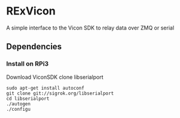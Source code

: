 # RExVicon
A simple interface to the Vicon SDK to relay data over ZMQ or serial


## Dependencies


### Install on RPi3
Download ViconSDK
clone libserialport
```
sudo apt-get install autoconf
git clone git://sigrok.org/libserialport
cd libserialport
./autogen
./configu
```
